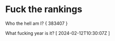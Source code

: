 # Fuck the rankings

Who the hell am I?
{ 383407 }

What fucking year is it?
[ 2024-02-12T10:30:07Z ]

